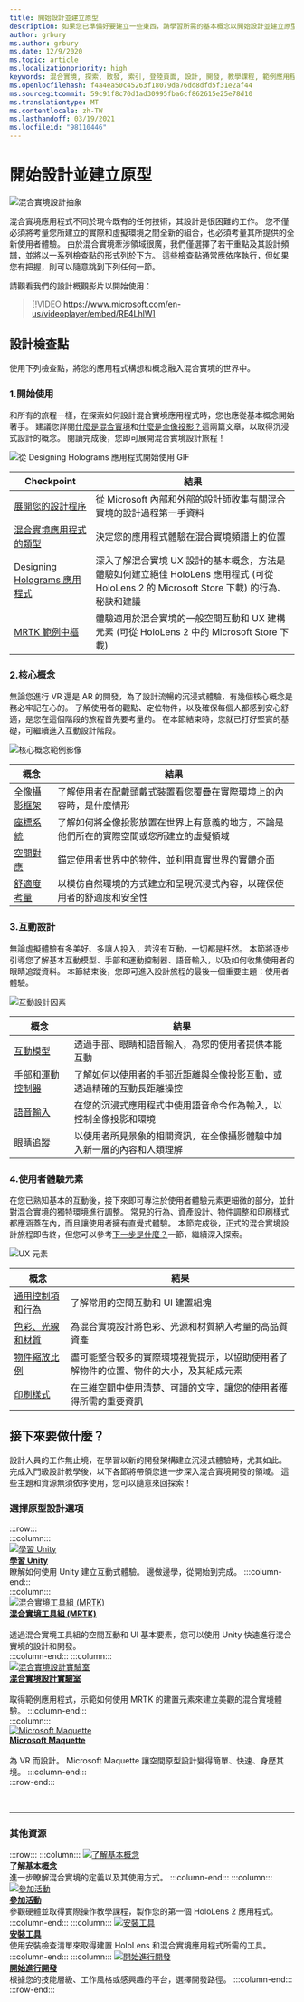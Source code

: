 ```yaml
---
title: 開始設計並建立原型
description: 如果您已準備好要建立一些東西，請學習所需的基本概念以開始設計並建立原型。
author: grbury
ms.author: grbury
ms.date: 12/9/2020
ms.topic: article
ms.localizationpriority: high
keywords: 混合實境, 探索, 散發, 索引, 登陸頁面, 設計, 開發, 教學課程, 範例應用程式, 基本, 案例研究, 資源, HoloLens 操作說明, 開放原始碼專案, 核心概念, 互動, 混合實境頭戴式裝置, windows 混合實境頭戴式裝置, 虛擬實境頭戴式裝置, HoloLens, MRTK, 混合實境工具組
ms.openlocfilehash: f4a4ea50c45263f18079da76dd8dfd5f31e2af44
ms.sourcegitcommit: 59c91f8c70d1ad30995fba6cf862615e25e78d10
ms.translationtype: MT
ms.contentlocale: zh-TW
ms.lasthandoff: 03/19/2021
ms.locfileid: "98110446"
---
```

# <a name="start-designing-and-prototyping"></a>開始設計並建立原型

![混合實境設計抽象](images/design-hero-image.png)

混合實境應用程式不同於現今既有的任何技術，其設計是很困難的工作。 您不僅必須將考量您所建立的實際和虛擬環境之間全新的組合，也必須考量其所提供的全新使用者體驗。 由於混合實境牽涉領域很廣，我們僅選擇了若干重點及其設計頻譜，並將以一系列檢查點的形式列於下方。 這些檢查點通常應依序執行，但如果您有把握，則可以隨意跳到下列任何一節。 

請觀看我們的設計概觀影片以開始使用：

>[!VIDEO https://www.microsoft.com/en-us/videoplayer/embed/RE4LhlW]

## <a name="design-checkpoints"></a>設計檢查點

使用下列檢查點，將您的應用程式構想和概念融入混合實境的世界中。

### <a name="1-getting-started"></a>1.開始使用

和所有的旅程一樣，在探索如何設計混合實境應用程式時，您也應從基本概念開始著手。 建議您詳閱[什麼是混合實境](../discover/mixed-reality.md)和[什麼是全像投影？](../discover/hologram.md)這兩篇文章，以取得沉浸式設計的概念。 閱讀完成後，您即可展開混合實境設計旅程！

![從 Designing Holograms 應用程式開始使用 GIF](images/HandTracking2.gif)

|  Checkpoint  |  結果  |
| --- | --- |
| [展開您的設計程序](../discover/case-study-expanding-the-design-process-for-mixed-reality.md) | 從 Microsoft 內部和外部的設計師收集有關混合實境的設計過程第一手資料 |
| [混合實境應用程式的類型](types-of-mixed-reality-apps.md) | 決定您的應用程式體驗在混合實境頻譜上的位置 |
| [Designing Holograms 應用程式](https://www.microsoft.com/p/designing-holograms/9nxwnjklrzwd) | 深入了解混合實境 UX 設計的基本概念，方法是體驗如何建立絕佳 HoloLens 應用程式 (可從 HoloLens 2 的 Microsoft Store 下載) 的行為、秘訣和建議 |
| [MRTK 範例中樞](https://www.microsoft.com/en-us/p/mrtk-examples-hub/9mv8c39l2sj4) | 體驗適用於混合實境的一般空間互動和 UX 建構元素 (可從 HoloLens 2 中的 Microsoft Store 下載) |

### <a name="2-core-concepts"></a>2.核心概念

無論您進行 VR 還是 AR 的開發，為了設計流暢的沉浸式體驗，有幾個核心概念是務必牢記在心的。 了解使用者的觀點、定位物件，以及確保每個人都感到安心舒適，是您在這個階段的旅程首先要考量的。 在本節結束時，您就已打好堅實的基礎，可繼續進入互動設計階段。

![核心概念範例影像](images/fragments-750px.jpg)

|  概念  |  結果  |
| --- | --- |
| [全像攝影框架](holographic-frame.md) | 了解使用者在配戴頭戴式裝置看您覆疊在實際環境上的內容時，是什麼情形 |
| [座標系統](coordinate-systems.md) | 了解如何將全像投影放置在世界上有意義的地方，不論是他們所在的實際空間或您所建立的虛擬領域 |
| [空間對應](spatial-mapping.md) | 錨定使用者世界中的物件，並利用真實世界的實體介面 |
| [舒適度考量](comfort.md) | 以模仿自然環境的方式建立和呈現沉浸式內容，以確保使用者的舒適度和安全性 |

### <a name="3-interaction-design"></a>3.互動設計

無論虛擬體驗有多美好、多讓人投入，若沒有互動，一切都是枉然。 本節將逐步引導您了解基本互動模型、手部和運動控制器、語音輸入，以及如何收集使用者的眼睛追蹤資料。 本節結束後，您即可進入設計旅程的最後一個重要主題：使用者體驗。

![互動設計因素](images/UX_Hero_Manipulation.jpg)

|  概念  |  結果  |
| --- | --- |
| [互動模型](interaction-fundamentals.md) | 透過手部、眼睛和語音輸入，為您的使用者提供本能互動 |
| [手部和運動控制器](hands-and-tools.md) | 了解如何以使用者的手部近距離與全像投影互動，或透過精確的互動長距離操控 |
| [語音輸入](voice-input.md) | 在您的沉浸式應用程式中使用語音命令作為輸入，以控制全像投影和環境  |
| [眼睛追蹤](eye-tracking.md) | 以使用者所見景象的相關資訊，在全像攝影體驗中加入新一層的內容和人類理解 |

### <a name="4-user-experience-elements"></a>4.使用者體驗元素

在您已熟知基本的互動後，接下來即可專注於使用者體驗元素更細微的部分，並針對混合實境的獨特環境進行調整。 常見的行為、資產設計、物件調整和印刷樣式都應涵蓋在內，而且讓使用者擁有直覺式體驗。 本節完成後，正式的混合實境設計旅程即告終，但您可以參考[下一步是什麼？](#whats-next)一節，繼續深入探索。

![UX 元素](images/UX_Hero_BoundingBox.jpg)

|  概念  |  結果  |
| --- | --- |
| [通用控制項和行為](app-patterns-landingpage.md) | 了解常用的空間互動和 UI 建置組塊 |
| [色彩、光線和材質](color-light-and-materials.md) | 為混合實境設計將色彩、光源和材質納入考量的高品質資產 |
| [物件縮放比例](scale.md) | 盡可能整合較多的實際環境視覺提示，以協助使用者了解物件的位置、物件的大小，及其組成元素 |
| [印刷樣式](typography.md) | 在三維空間中使用清楚、可讀的文字，讓您的使用者獲得所需的重要資訊 |

## <a name="whats-next"></a>接下來要做什麼？

設計人員的工作無止境，在學習以新的開發架構建立沉浸式體驗時，尤其如此。 完成入門級設計教學後，以下各節將帶領您進一步深入混合實境開發的領域。 這些主題和資源無須依序使用，您可以隨意來回探索！

### <a name="choose-a-prototyping-option"></a>選擇原型設計選項  

:::row:::   
    :::column:::    
       [![學習 Unity](images/logo-unity.png)](https://learn.unity.com/)<br>
        **[學習 Unity](https://learn.unity.com/)**<br>
        瞭解如何使用 Unity 建立互動式體驗。 邊做邊學，從開始到完成。
    :::column-end:::    
    :::column:::    
        [![混合實境工具組 (MRTK)](images/74-12.png)](https://github.com/Microsoft/MixedRealityToolkit-Unity)<br>
        **[混合實境工具組 (MRTK)](https://github.com/Microsoft/MixedRealityToolkit-Unity)**<br>  
        透過混合實境工具組的空間互動和 UI 基本要素，您可以使用 Unity 快速進行混合實境的設計和開發。   
    :::column-end:::
    :::column:::    
        [![混合實境設計實驗室](images/74-13.png)](https://github.com/Microsoft/MRDL_Unity_PeriodicTable)<br>
        **[混合實境設計實驗室](https://github.com/Microsoft/MRDL_Unity_PeriodicTable)**<br>  
        取得範例應用程式，示範如何使用 MRTK 的建置元素來建立美觀的混合實境體驗。
    :::column-end:::        
    :::column:::    
        [![Microsoft Maquette](images/74-14.png)](https://www.maquette.ms/)<br>
        **[Microsoft Maquette](https://www.maquette.ms/)**<br>  
        為 VR 而設計。 Microsoft Maquette 讓空間原型設計變得簡單、快速、身歷其境。 
    :::column-end:::    
:::row-end:::

<br>

---

### <a name="other-resources"></a>其他資源

:::row:::
    :::column:::
       [![了解基本概念](images/74-15.png)](../discover/get-started-with-mr.md#understand-the-basics)<br>
        **[了解基本概念](../discover/get-started-with-mr.md#understand-the-basics)**<br>
        進一步瞭解混合實境的定義以及其使用方式。
    :::column-end:::
    :::column:::
        [![參加活動](images/74-16.png)](../whats-new/sf-academy-events.md)<br>
         **[參加活動](../whats-new/sf-academy-events.md)**<br>
        參觀硬體並取得實際操作教學課程，製作您的第一個 HoloLens 2 應用程式。
    :::column-end:::
    :::column:::
        [![安裝工具](images/74-17.png)](../develop/install-the-tools.md)<br>
         **[安裝工具](../develop/install-the-tools.md)**<br>
        使用安裝檢查清單來取得建置 HoloLens 和混合實境應用程式所需的工具。
    :::column-end:::
    :::column:::
        [![開始進行開發](images/74-18.png)](../develop/development.md)<br>
        **[開始進行開發](../develop/development.md)**<br>
        根據您的技能層級、工作風格或感興趣的平台，選擇開發路徑。
    :::column-end:::
:::row-end:::

<br>

<br>
